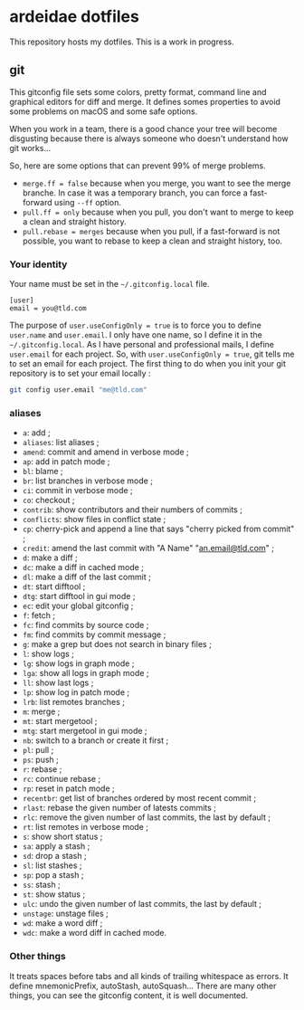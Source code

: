 # ardeidae dotfiles

This repository hosts my dotfiles. This is a work in progress.

## git

This gitconfig file sets some colors, pretty format, command line and graphical
editors for diff and merge. It defines somes properties to avoid some problems on
macOS and some safe options.

When you work in a team, there is a good chance your tree will become
disgusting because there is always someone who doesn't understand how git
works...

So, here are some options that can prevent 99% of merge problems.

* `merge.ff = false` because when you merge, you want to see the merge branche. In case it was a temporary branch, you can force a fast-forward using `--ff` option.
* `pull.ff = only` because when you pull, you don't want to merge to keep a clean and straight history.
* `pull.rebase = merges` because when you pull, if a fast-forward is not possible, you want to rebase to keep a clean and straight history, too.

### Your identity

Your name must be set in the `~/.gitconfig.local` file.
```
[user]
email = you@tld.com
```

The purpose of `user.useConfigOnly = true` is to force you to define
`user.name` and `user.email`. I only have one name, so I define it in the
`~/.gitconfig.local`. As I have personal and professional mails, I define
`user.email` for each project. So, with `user.useConfigOnly = true`, git tells
me to set an email for each project. The first thing to do when you init your
git repository is to set your email locally :

```bash
git config user.email "me@tld.com"
```

### aliases

* `a`: add ;
* `aliases`: list aliases ;
* `amend`: commit and amend in verbose mode ;
* `ap`: add in patch mode ;
* `bl`: blame ;
* `br`: list branches in verbose mode ;
* `ci`: commit in verbose mode ;
* `co`: checkout ;
* `contrib`: show contributors and their numbers of commits ;
* `conflicts`: show files in conflict state ;
* `cp`: cherry-pick and append a line that says "cherry picked from commit" ;
* `credit`: amend the last commit with "A Name" "an.email@tld.com" ;
* `d`: make a diff ;
* `dc`: make a diff in cached mode ;
* `dl`: make a diff of the last commit ;
* `dt`: start difftool ;
* `dtg`: start difftool in gui mode ;
* `ec`: edit your global gitconfig ;
* `f`: fetch ;
* `fc`: find commits by source code ;
* `fm`: find commits by commit message ;
* `g`: make a grep but does not search in binary files ;
* `l`: show logs ;
* `lg`: show logs in graph mode ;
* `lga`: show all logs in graph mode ;
* `ll`: show last logs ;
* `lp`: show log in patch mode ;
* `lrb`: list remotes branches ;
* `m`: merge ;
* `mt`: start mergetool ;
* `mtg`: start mergetool in gui mode ;
* `nb`: switch to a branch or create it first ;
* `pl`: pull ;
* `ps`: push ;
* `r`: rebase ;
* `rc`: continue rebase ;
* `rp`: reset in patch mode ;
* `recentbr`: get list of branches ordered by most recent commit ;
* `rlast`: rebase the given number of latests commits ;
* `rlc`: remove the given number of last commits, the last by default ;
* `rt`: list remotes in verbose mode ;
* `s`: show short status ;
* `sa`: apply a stash ;
* `sd`: drop a stash ;
* `sl`: list stashes ;
* `sp`: pop a stash ;
* `ss`: stash ;
* `st`: show status ;
* `ulc`: undo the given number of last commits, the last by default ;
* `unstage`: unstage files ;
* `wd`: make a word diff ;
* `wdc`: make a word diff in cached mode.

### Other things

It treats spaces before tabs and all kinds of trailing whitespace as errors.
It define mnemonicPrefix, autoStash, autoSquash... There are many other things,
you can see the gitconfig content, it is well documented.
